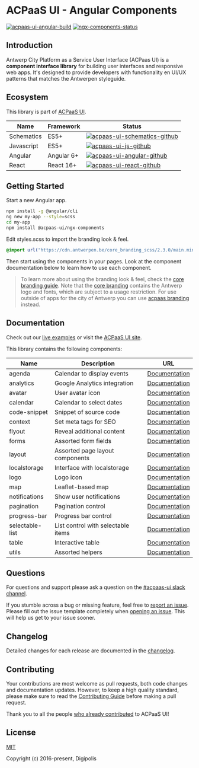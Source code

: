 # ACPaaS UI - Angular Components

[![acpaas-ui-angular-build]][acpaas-ui-angular-travis]
[![ngx-components-status]][ngx-components-package]

## Introduction

Antwerp City Platform as a Service User Interface (ACPaas UI) is a **component interface library** for building user interfaces and responsive web apps. It's designed to provide developers with functionality en UI/UX patterns that matches the Antwerpen styleguide.

## Ecosystem

This library is part of [ACPaaS UI][acpaas-ui].

| Name              | Framework  | Status  |
| ----------------- | ---------- | ------- |
| Schematics        | ES5+       | [![acpaas-ui-schematics-github]][acpaas-ui-schematics] |
| Javascript        | ES5+       | [![acpaas-ui-js-github]][acpaas-ui-js] |
| Angular           | Angular 6+ | [![acpaas-ui-angular-github]][acpaas-ui-angular] |
| React             | React 16+  | [![acpaas-ui-react-github]][acpaas-ui-react] |

## Getting Started

Start a new Angular app.

```sh
npm install -g @angular/cli
ng new my-app --style=scss
cd my-app
npm install @acpaas-ui/ngx-components
```

Edit styles.scss to import the branding look & feel.

```scss
@import url("https://cdn.antwerpen.be/core_branding_scss/2.3.0/main.min.css");
```

Then start using the components in your pages. Look at the component documentation below to learn how to use each component.

> To learn more about using the branding look & feel, check the [core branding guide][branding-core-guide]. Note that the [core branding][branding-core] contains the Antwerp logo and fonts, which are subject to a usage restriction. For use outside of apps for the city of Antwerp you can use [acpaas branding][branding-acpaas] instead.

## Documentation

Check out our [live examples][acpaas-ui-angular-styleguide] or visit the [ACPaaS UI site][acpaas-ui].

This library contains the following components:

| Name           | Description                              | URL                                                       |
| -------------- | ---------------------------------------- | --------------------------------------------------------- |
| agenda         | Calendar to display events               | [Documentation](./packages/agenda/README.md)              |
| analytics      | Google Analytics integration             | [Documentation](./packages/analytics/README.md)           |
| avatar         | User avatar icon                         | [Documentation](./packages/avatar/README.md)              |
| calendar       | Calendar to select dates                 | [Documentation](./packages/calendar/README.md)            |
| code-snippet   | Snippet of source code                   | [Documentation](./packages/code-snippet/README.md)        |
| context        | Set meta tags for SEO                    | [Documentation](./packages/context/README.md)             |
| flyout         | Reveal additional content                | [Documentation](./packages/flyout/README.md)              |
| forms          | Assorted form fields                     | [Documentation](./packages/forms/README.md)               |
| layout         | Assorted page layout components          | [Documentation](./packages/layout/README.md)              |
| localstorage   | Interface with localstorage              | [Documentation](./packages/localstorage/README.md)        |
| logo           | Logo icon                                | [Documentation](./packages/logo/README.md)                |
| map            | Leaflet-based map                        | [Documentation](./packages/map/README.md)                 |
| notifications  | Show user notifications                  | [Documentation](./packages/notifications/README.md)       |
| pagination     | Pagination control                       | [Documentation](./packages/pagination/README.md)          |
| progress-bar   | Progress bar control                     | [Documentation](./packages/progress-bar/README.md)        |
| selectable-list| List control with selectable items       | [Documentation](./packages/selectable-list/README.md)     |
| table          | Interactive table                        | [Documentation](./packages/table/README.md)               |
| utils          | Assorted helpers                         | [Documentation](./packages/utils/README.md)               |

## Questions

For questions and support please ask a question on the [#acpaas-ui slack channel][acpaas-ui-slack].

If you stumble across a bug or missing feature, feel free to [report an issue][acpaas-ui-angular-issues]. Please fill out the issue template completely when [opening an issue][acpaas-ui-angular-issues]. This will help us get to your issue sooner.

## Changelog

Detailed changes for each release are documented in the [changelog](./CHANGELOG.md).

## Contributing

Your contributions are most welcome as pull requests, both code changes and documentation updates. However, to keep a high quality standard, please make sure to read the [Contributing Guide](./CONTRIBUTING.md) before making a pull request.

Thank you to all the people [who already contributed][acpaas-ui-angular-contributors] to ACPaaS UI!

## License

[MIT](./LICENSE.md)

Copyright (c) 2016-present, Digipolis

<!-- Generic Links -->
[acpaas-ui]: https://acpaas-ui.digipolis.be
[acpaas-ui-slack]: https://dgpls.slack.com/messages/C4M60PQJF

<!-- Travis -->
[acpaas-ui-angular-build]: https://img.shields.io/travis/digipolisantwerp/acpaas-ui_angular.svg
[acpaas-ui-angular-travis]: https://travis-ci.org/digipolisantwerp/acpaas-ui_angular

<!-- Github links -->

<!-- Github URL -->
[acpaas-ui-schematics]: https://github.com/digipolisantwerp/acpaas-ui_schematics
[acpaas-ui-js]: https://github.com/digipolisantwerp/acpaas-ui_js
[acpaas-ui-angular]: https://github.com/digipolisantwerp/acpaas-ui_angular
[acpaas-ui-angular-styleguide]: https://digipolisantwerp.github.io/acpaas-ui_angular
[acpaas-ui-angular-issues]: https://github.com/digipolisantwerp/acpaas-ui_angular/issues
[acpaas-ui-angular-contributors]: https://github.com/digipolisantwerp/acpaas-ui_angular/graphs/contributors
[acpaas-ui-react]: https://github.com/digipolisantwerp/acpaas-ui_react
[branding-core]: https://github.com/a-ui/core_branding_scss
[branding-core-guide]: https://a-ui.github.io/core_branding_scss/
[branding-acpaas]: https://github.com/a-ui/acpaas_branding_scss

<!-- Github Version Badge -->
[acpaas-ui-schematics-github]: https://img.shields.io/github/package-json/v/digipolisantwerp/acpaas-ui_schematics.svg
[acpaas-ui-angular-github]: https://img.shields.io/github/package-json/v/digipolisantwerp/acpaas-ui_angular.svg
[acpaas-ui-js-github]: https://img.shields.io/github/package-json/v/digipolisantwerp/acpaas-ui_js.svg
[acpaas-ui-react-github]: https://img.shields.io/github/package-json/v/digipolisantwerp/acpaas-ui_react.svg

<!-- NPM Package links -->
[ngx-components-package]: https://www.npmjs.com/package/@acpaas-ui/ngx-components

<!-- NPM Version Badge -->
[ngx-components-status]: https://img.shields.io/npm/v/@acpaas-ui/ngx-components.svg
